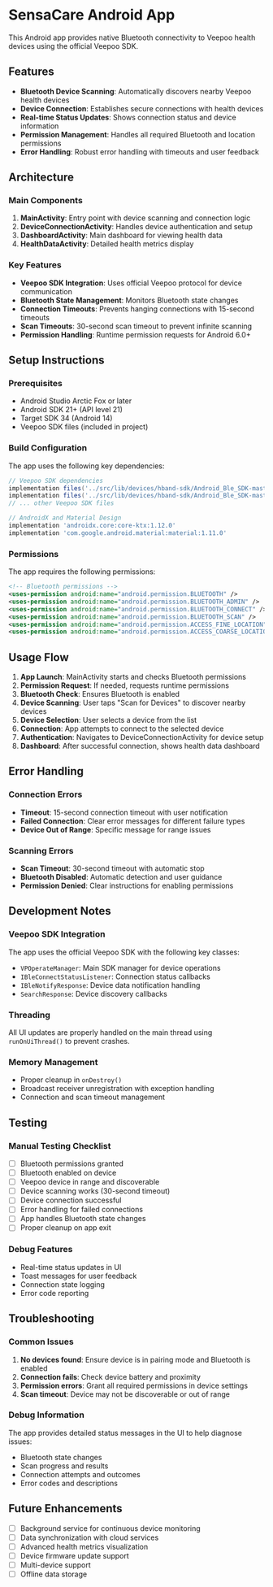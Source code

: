 # SensaCare Android App

This Android app provides native Bluetooth connectivity to Veepoo health devices using the official Veepoo SDK.

## Features

- **Bluetooth Device Scanning**: Automatically discovers nearby Veepoo health devices
- **Device Connection**: Establishes secure connections with health devices
- **Real-time Status Updates**: Shows connection status and device information
- **Permission Management**: Handles all required Bluetooth and location permissions
- **Error Handling**: Robust error handling with timeouts and user feedback

## Architecture

### Main Components

1. **MainActivity**: Entry point with device scanning and connection logic
2. **DeviceConnectionActivity**: Handles device authentication and setup
3. **DashboardActivity**: Main dashboard for viewing health data
4. **HealthDataActivity**: Detailed health metrics display

### Key Features

- **Veepoo SDK Integration**: Uses official Veepoo protocol for device communication
- **Bluetooth State Management**: Monitors Bluetooth state changes
- **Connection Timeouts**: Prevents hanging connections with 15-second timeouts
- **Scan Timeouts**: 30-second scan timeout to prevent infinite scanning
- **Permission Handling**: Runtime permission requests for Android 6.0+

## Setup Instructions

### Prerequisites

- Android Studio Arctic Fox or later
- Android SDK 21+ (API level 21)
- Target SDK 34 (Android 14)
- Veepoo SDK files (included in project)

### Build Configuration

The app uses the following key dependencies:

```gradle
// Veepoo SDK dependencies
implementation files('../src/lib/devices/hband-sdk/Android_Ble_SDK-master/android_sdk_source/jar_core/vpprotocol-2.3.20.15.aar')
implementation files('../src/lib/devices/hband-sdk/Android_Ble_SDK-master/android_sdk_source/jar_core/vpbluetooth-1.16.aar')
// ... other Veepoo SDK files

// AndroidX and Material Design
implementation 'androidx.core:core-ktx:1.12.0'
implementation 'com.google.android.material:material:1.11.0'
```

### Permissions

The app requires the following permissions:

```xml
<!-- Bluetooth permissions -->
<uses-permission android:name="android.permission.BLUETOOTH" />
<uses-permission android:name="android.permission.BLUETOOTH_ADMIN" />
<uses-permission android:name="android.permission.BLUETOOTH_CONNECT" />
<uses-permission android:name="android.permission.BLUETOOTH_SCAN" />
<uses-permission android:name="android.permission.ACCESS_FINE_LOCATION" />
<uses-permission android:name="android.permission.ACCESS_COARSE_LOCATION" />
```

## Usage Flow

1. **App Launch**: MainActivity starts and checks Bluetooth permissions
2. **Permission Request**: If needed, requests runtime permissions
3. **Bluetooth Check**: Ensures Bluetooth is enabled
4. **Device Scanning**: User taps "Scan for Devices" to discover nearby devices
5. **Device Selection**: User selects a device from the list
6. **Connection**: App attempts to connect to the selected device
7. **Authentication**: Navigates to DeviceConnectionActivity for device setup
8. **Dashboard**: After successful connection, shows health data dashboard

## Error Handling

### Connection Errors

- **Timeout**: 15-second connection timeout with user notification
- **Failed Connection**: Clear error messages for different failure types
- **Device Out of Range**: Specific message for range issues

### Scanning Errors

- **Scan Timeout**: 30-second timeout with automatic stop
- **Bluetooth Disabled**: Automatic detection and user guidance
- **Permission Denied**: Clear instructions for enabling permissions

## Development Notes

### Veepoo SDK Integration

The app uses the official Veepoo SDK with the following key classes:

- `VPOperateManager`: Main SDK manager for device operations
- `IBleConnectStatusListener`: Connection status callbacks
- `IBleNotifyResponse`: Device data notification handling
- `SearchResponse`: Device discovery callbacks

### Threading

All UI updates are properly handled on the main thread using `runOnUiThread()` to prevent crashes.

### Memory Management

- Proper cleanup in `onDestroy()`
- Broadcast receiver unregistration with exception handling
- Connection and scan timeout management

## Testing

### Manual Testing Checklist

- [ ] Bluetooth permissions granted
- [ ] Bluetooth enabled on device
- [ ] Veepoo device in range and discoverable
- [ ] Device scanning works (30-second timeout)
- [ ] Device connection successful
- [ ] Error handling for failed connections
- [ ] App handles Bluetooth state changes
- [ ] Proper cleanup on app exit

### Debug Features

- Real-time status updates in UI
- Toast messages for user feedback
- Connection state logging
- Error code reporting

## Troubleshooting

### Common Issues

1. **No devices found**: Ensure device is in pairing mode and Bluetooth is enabled
2. **Connection fails**: Check device battery and proximity
3. **Permission errors**: Grant all required permissions in device settings
4. **Scan timeout**: Device may not be discoverable or out of range

### Debug Information

The app provides detailed status messages in the UI to help diagnose issues:
- Bluetooth state changes
- Scan progress and results
- Connection attempts and outcomes
- Error codes and descriptions

## Future Enhancements

- [ ] Background service for continuous device monitoring
- [ ] Data synchronization with cloud services
- [ ] Advanced health metrics visualization
- [ ] Device firmware update support
- [ ] Multi-device support
- [ ] Offline data storage 